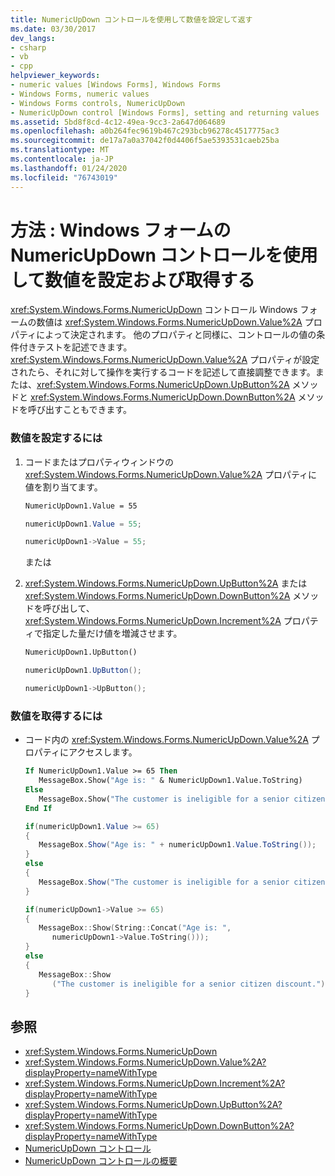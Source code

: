 ```yaml
---
title: NumericUpDown コントロールを使用して数値を設定して返す
ms.date: 03/30/2017
dev_langs:
- csharp
- vb
- cpp
helpviewer_keywords:
- numeric values [Windows Forms], Windows Forms
- Windows Forms, numeric values
- Windows Forms controls, NumericUpDown
- NumericUpDown control [Windows Forms], setting and returning values
ms.assetid: 5bd8f8cd-4c12-49ea-9cc3-2a647d064689
ms.openlocfilehash: a0b264fec9619b467c293bcb96278c4517775ac3
ms.sourcegitcommit: de17a7a0a37042f0d4406f5ae5393531caeb25ba
ms.translationtype: MT
ms.contentlocale: ja-JP
ms.lasthandoff: 01/24/2020
ms.locfileid: "76743019"
---
```

# <a name="how-to-set-and-return-numeric-values-with-the-windows-forms-numericupdown-control"></a>方法 : Windows フォームの NumericUpDown コントロールを使用して数値を設定および取得する
<xref:System.Windows.Forms.NumericUpDown> コントロール Windows フォームの数値は <xref:System.Windows.Forms.NumericUpDown.Value%2A> プロパティによって決定されます。 他のプロパティと同様に、コントロールの値の条件付きテストを記述できます。 <xref:System.Windows.Forms.NumericUpDown.Value%2A> プロパティが設定されたら、それに対して操作を実行するコードを記述して直接調整できます。または、<xref:System.Windows.Forms.NumericUpDown.UpButton%2A> メソッドと <xref:System.Windows.Forms.NumericUpDown.DownButton%2A> メソッドを呼び出すこともできます。  
  
### <a name="to-set-the-numeric-value"></a>数値を設定するには  
  
1. コードまたはプロパティウィンドウの <xref:System.Windows.Forms.NumericUpDown.Value%2A> プロパティに値を割り当てます。  
  
    ```vb  
    NumericUpDown1.Value = 55  
    ```  
  
    ```csharp  
    numericUpDown1.Value = 55;  
    ```  
  
    ```cpp  
    numericUpDown1->Value = 55;  
    ```  
  
     または  
  
2. <xref:System.Windows.Forms.NumericUpDown.UpButton%2A> または <xref:System.Windows.Forms.NumericUpDown.DownButton%2A> メソッドを呼び出して、<xref:System.Windows.Forms.NumericUpDown.Increment%2A> プロパティで指定した量だけ値を増減させます。  
  
    ```vb  
    NumericUpDown1.UpButton()  
    ```  
  
    ```csharp  
    numericUpDown1.UpButton();  
    ```  
  
    ```cpp  
    numericUpDown1->UpButton();  
    ```  
  
### <a name="to-return-the-numeric-value"></a>数値を取得するには  
  
- コード内の <xref:System.Windows.Forms.NumericUpDown.Value%2A> プロパティにアクセスします。  
  
    ```vb  
    If NumericUpDown1.Value >= 65 Then  
       MessageBox.Show("Age is: " & NumericUpDown1.Value.ToString)  
    Else  
       MessageBox.Show("The customer is ineligible for a senior citizen discount.")  
    End If  
    ```  
  
    ```csharp  
    if(numericUpDown1.Value >= 65)  
    {  
       MessageBox.Show("Age is: " + numericUpDown1.Value.ToString());  
    }  
    else  
    {  
       MessageBox.Show("The customer is ineligible for a senior citizen discount.");  
    }  
    ```  
  
    ```cpp  
    if(numericUpDown1->Value >= 65)  
    {  
       MessageBox::Show(String::Concat("Age is: ",  
          numericUpDown1->Value.ToString()));  
    }  
    else  
    {  
       MessageBox::Show  
          ("The customer is ineligible for a senior citizen discount.");  
    }  
    ```  
  
## <a name="see-also"></a>参照

- <xref:System.Windows.Forms.NumericUpDown>
- <xref:System.Windows.Forms.NumericUpDown.Value%2A?displayProperty=nameWithType>
- <xref:System.Windows.Forms.NumericUpDown.Increment%2A?displayProperty=nameWithType>
- <xref:System.Windows.Forms.NumericUpDown.UpButton%2A?displayProperty=nameWithType>
- <xref:System.Windows.Forms.NumericUpDown.DownButton%2A?displayProperty=nameWithType>
- [NumericUpDown コントロール](numericupdown-control-windows-forms.md)
- [NumericUpDown コントロールの概要](numericupdown-control-overview-windows-forms.md)
